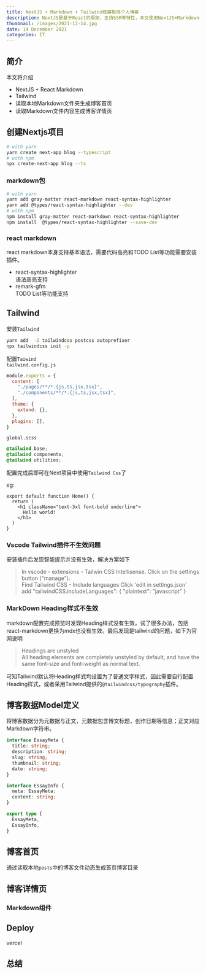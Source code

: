 ```yaml
---
title: NestJS + Markdown + Tailwind搭建极简个人博客
description: NextJS是基于React的框架，支持SSR等特性，本文使用NextJS+Markdown+Tailwind+Typescript搭建极简个人博客
thumbnail: /images/2021-12-14.jpg
date: 14 December 2021
categories: IT
---
```

## 简介
本文将介绍
- NextJS + React Markdown
- Tailwind
- 读取本地Markdown文件夹生成博客首页
- 读取Markdown文件内容生成博客详情页
## 创建Nextjs项目
```bash
# with yarn
yarn create next-app blog --typescript
# with npm
npx create-next-app blog --ts
```

### markdown包
```bash
# with yarn
yarn add gray-matter react-markdown react-syntax-highlighter
yarn add @types/react-syntax-highlighter --dev
# with npm
npm install gray-matter react-markdown react-syntax-highlighter
npm install  @types/react-syntax-highlighter --save-dev
```

### react markdown
react markdown本身支持基本语法，需要代码高亮和TODO List等功能需要安装插件。
- react-syntax-highlighter    
  语法高亮支持
- remark-gfm     
  TODO List等功能支持

## Tailwind
安装`Tailwind`
```bash
yarn add  -D tailwindcss postcss autoprefixer
npx tailwindcss init -p
```

配置`Taiwind`  
`tailwind.config.js`
```js
module.exports = {
  content: [
    "./pages/**/*.{js,ts,jsx,tsx}",
    "./components/**/*.{js,ts,jsx,tsx}",
  ],
  theme: {
    extend: {},
  },
  plugins: [],
}
```
`global.scss`
```scss
@tailwind base;
@tailwind components;
@tailwind utilities;
```

配置完成后即可在Next项目中使用`Tailwind Css`了

eg:
```tsx
export default function Home() {
  return (
    <h1 className="text-3xl font-bold underline">
      Hello world!
    </h1>
  )
}
```
### Vscode Tailwind插件不生效问题
安装插件后发现智能提示并没有生效，解决方案如下
> In vscode - extensions - Tailwin CSS Intellisense. Click on the settings button ("manage").  
Find Tailwind CSS - Include languages
Click 'edit in settings.json'  
add
"tailwindCSS.includeLanguages": { "plaintext": "javascript" }

### MarkDown Heading样式不生效
markdown配置完成预览时发现Heading样式没有生效，试了很多办法，包括react-markdown更换为mdx也没有生效。最后发现是tailwind的问题，如下为官网说明
> Headings are unstyled  
All heading elements are completely unstyled by default, and have the same font-size and font-weight as normal text.

可知Tailwind默认将Heading样式均设置为了普通文字样式，因此需要自行配置Heading样式，或者采用Tailwind提供的`@tailwindcss/typography`插件。

### 

## 博客数据Model定义
将博客数据分为元数据与正文，元数据包含博文标题，创作日期等信息；正文对应Markdown字符串。
```typescript
interface EssayMeta {
  title: string;
  description: string;
  slug: string;
  thumbnail: string;
  date: string;
}

interface EssayInfo {
  meta: EssayMeta;
  content: string;
}

export type {
  EssayMeta,
  EssayInfo,
}
```

## 博客首页
通过读取本地`posts`中的博客文件动态生成首页博客目录

## 博客详情页

### Markdown组件

## Deploy
vercel

## 总结
